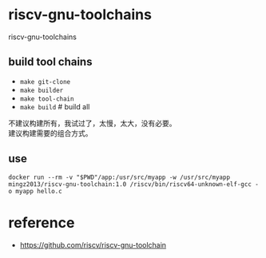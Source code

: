 # riscv-gnu-toolchains
riscv-gnu-toolchains



## build tool chains

- `make git-clone`
- `make builder`
- `make tool-chain`
- `make build` # build all


不建议构建所有，我试过了，太慢，太大，没有必要。  
建议构建需要的组合方式。



## use
`docker run --rm -v "$PWD"/app:/usr/src/myapp -w /usr/src/myapp mingz2013/riscv-gnu-toolchain:1.0 /riscv/bin/riscv64-unknown-elf-gcc -o myapp hello.c`


# reference
- https://github.com/riscv/riscv-gnu-toolchain
